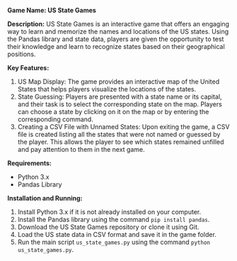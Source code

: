 **Game Name: US State Games**

**Description:**
US State Games is an interactive game that offers an engaging way to learn and memorize the names and locations of the US states. Using the Pandas library and state data, players are given the opportunity to test their knowledge and learn to recognize states based on their geographical positions.

**Key Features:**
1. US Map Display: The game provides an interactive map of the United States that helps players visualize the locations of the states.
2. State Guessing: Players are presented with a state name or its capital, and their task is to select the corresponding state on the map. Players can choose a state by clicking on it on the map or by entering the corresponding command.
3. Creating a CSV File with Unnamed States: Upon exiting the game, a CSV file is created listing all the states that were not named or guessed by the player. This allows the player to see which states remained unfilled and pay attention to them in the next game.

**Requirements:**
- Python 3.x
- Pandas Library

**Installation and Running:**
1. Install Python 3.x if it is not already installed on your computer.
2. Install the Pandas library using the command `pip install pandas`.
3. Download the US State Games repository or clone it using Git.
4. Load the US state data in CSV format and save it in the game folder.
5. Run the main script `us_state_games.py` using the command `python us_state_games.py`.
